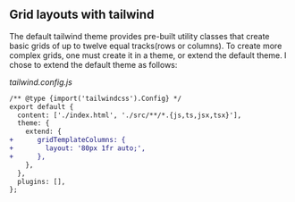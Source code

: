 ## Grid layouts with tailwind

The default tailwind theme provides pre-built utility classes that create basic grids of up to twelve equal tracks(rows or columns). To create more complex grids, one must create it in a theme, or extend the default theme. I chose to extend the default theme as follows:

*tailwind.config.js*
```diff
/** @type {import('tailwindcss').Config} */
export default {
  content: ['./index.html', './src/**/*.{js,ts,jsx,tsx}'],
  theme: {
    extend: {
+      gridTemplateColumns: {
+        layout: '80px 1fr auto;',
+      },
    },
  },
  plugins: [],
};
```
